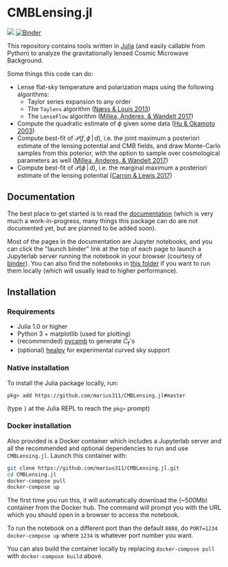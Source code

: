 # CMBLensing.jl


[![](https://img.shields.io/badge/docs-stable-blue.svg)](https://cosmicmar.com/CMBLensing.jl/) [![Binder](https://mybinder.org/badge_logo.svg)](https://mybinder.org/v2/gh/marius311/CMBLensing.jl/master?urlpath=lab)

This repository contains tools written in [Julia](https://julialang.org/) (and easily callable from Python) to analyze the gravitationally lensed Cosmic Microwave Background. 

Some things this code can do:

* Lense flat-sky temperature and polarization maps using the following algorithms:
    * Taylor series expansion to any order
    * The `Taylens` algorithm ([Næss & Louis 2013](https://arxiv.org/abs/1307.0719))
    * The `LenseFlow` algorithm ([Millea, Anderes, & Wandelt 2017](https://arxiv.org/abs/1708.06753))
* Compute the quadratic estimate of $\phi$ given some data ([Hu & Okamoto 2003](https://arxiv.org/abs/astro-ph/0111606))
* Compute best-fit of $\mathcal{P}(f,\phi\,|\,d)$, i.e. the joint maximum a posteriori estimate of the lensing potential and CMB fields, and draw Monte-Carlo samples from this poterior, with the option to sample over cosmological parameters as well ([Millea, Anderes, & Wandelt 2017](https://arxiv.org/abs/1708.06753))
* Compute best-fit of $\mathcal{P}(\phi\,|\,d)$, i.e. the marginal maximum a posteriori estimate of the lensing potential ([Carron & Lewis 2017](https://arxiv.org/abs/1704.08230))

## Documentation

The best place to get started is to read the [documentation](https://cosmicmar.com/CMBLensing.jl/) (which is very much a work-in-progress, many things this package can do are not documented yet, but are planned to be added soon). 

Most of the pages in the documentation are Jupyter notebooks, and you can click the "launch binder" link at the top of each page to launch a Jupyterlab server running the notebook in your browser (courtesy of [binder](https://mybinder.org/)). You can also find the notebooks in [this folder](https://github.com/marius311/CMBLensing.jl/tree/gh-pages/src) if you want to run them locally (which will usually lead to higher performance).

## Installation

### Requirements

* Julia 1.0 or higher
* Python 3 + matplotlib (used for plotting)
* (recommended) [pycamb](https://github.com/cmbant/CAMB) to generate $C_\ell$'s
* (optional) [healpy](https://github.com/healpy/healpy) for experimental curved sky support

### Native installation

To install the Julia package locally, run:

```juliapkg
pkg> add https://github.com/marius311/CMBLensing.jl#master
```

(type `]` at the Julia REPL to reach the `pkg>` prompt)

### Docker installation

Also provided is a Docker container which includes a Jupyterlab server and all the recommended and optional dependencies to run and use `CMBLensing.jl`. Launch this container with:

```sh
git clone https://github.com/marius311/CMBLensing.jl.git
cd CMBLensing.jl
docker-compose pull
docker-compose up
```

The first time you run this, it will automatically download the (~500Mb) container from the Docker hub. The command will prompt you with the URL which you should open in a browser to access the notebook.

To run the notebook on a different port than the default `8888`, do `PORT=1234 docker-compose up` where `1234` is whatever port number you want.

You can also build the container locally by replacing `docker-compose pull` with `docker-compose build` above.
